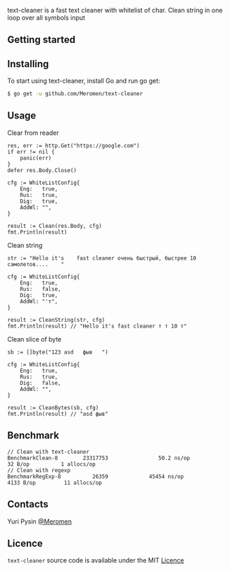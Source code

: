 text-cleaner is a fast text cleaner with whitelist of char. 
 Clean string in one loop over all symbols input

## Getting started 

## Installing
To start using text-cleaner, install Go and run go get:
```sh
$ go get -u github.com/Meromen/text-cleaner
```

## Usage
Clear from reader
```
res, err := http.Get("https://google.com")
if err != nil {
    panic(err)
}
defer res.Body.Close()

cfg := WhiteListConfig{
    Eng:   true,
    Rus:   true,
    Dig:   true,
    AddWl: "",
}

result := Clean(res.Body, cfg)
fmt.Println(result)
```

Clean string 
```
str := "Hello it's    fast cleaner очень быстрый, быстрее 10 самолетов....    "

cfg := WhiteListConfig{
	Eng:   true,
	Rus:   false,
	Dig:   true,
	AddWl: "'т",
}

result := CleanString(str, cfg)
fmt.Println(result) // "Hello it's fast cleaner т т 10 т"
```

Clean slice of byte
```
sb := []byte("123 asd   фыв   ")

cfg := WhiteListConfig{
	Eng:   true,
	Rus:   true,
	Dig:   false,
	AddWl: "",
}

result := CleanBytes(sb, cfg)
fmt.Println(result) // "asd фыв"
```

## Benchmark
```
// Clean with text-cleaner 
BenchmarkClean-8        23317753                50.2 ns/op            32 B/op          1 allocs/op
// Clean with regexp
BenchmarkRegExp-8          26359             45454 ns/op            4133 B/op         11 allocs/op

``` 

## Contacts
Yuri Pysin [@Meromen](https://github.com/Meromen)

## Licence

`text-cleaner` source code is available under the MIT [Licence](/LICENSE)
